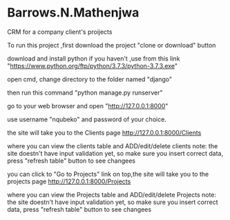 # Barrows.N.Mathenjwa
CRM for a company client's proijects


To run this project ,first download the project "clone or download" button

download and install python if you haven't ,use from this link "https://www.python.org/ftp/python/3.7.3/python-3.7.3.exe"

open cmd, change directory to the folder named "django"

then run this command "python manage.py runserver"

go to your web browser and open "http://127.0.0.1:8000"

use username "nqubeko" and password of your choice.

the site will take you to the Clients page http://127.0.0.1:8000/Clients

where you can view the clients table and ADD/edit/delete clients
note: the site doestn't have input validation yet, so make sure you insert correct data, press "refresh table" button to see changees

you can click to "Go to Projects" link on top,the site will take you to the projects page http://127.0.0.1:8000/Projects

where you can view the Projects table and ADD/edit/delete Projects
note: the site doestn't have input validation yet, so make sure you insert correct data, press "refresh table" button to see changees
